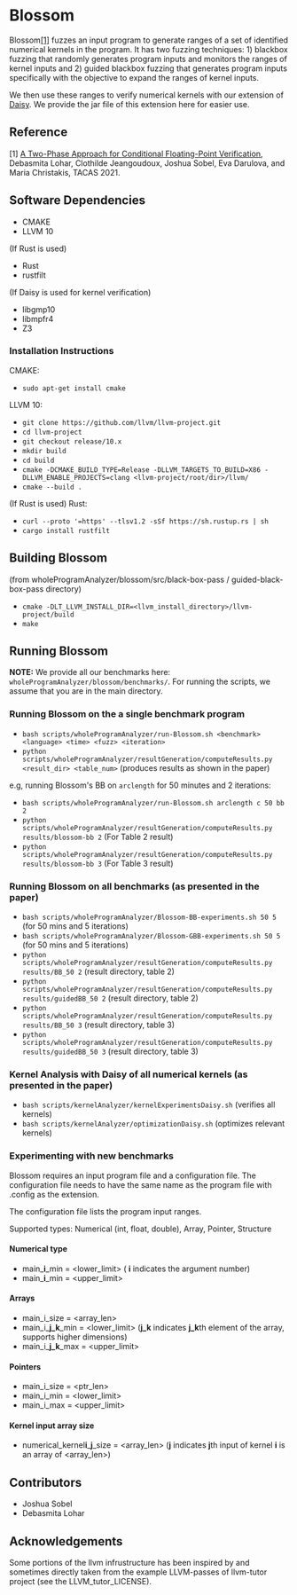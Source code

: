 # Blossom
Blossom[[1]](#1) fuzzes an input program to generate ranges of a set of identified numerical kernels in the program. It has two fuzzing techniques: 1) blackbox fuzzing that randomly generates program inputs and monitors the ranges of kernel inputs and 2) guided blackbox fuzzing that generates program inputs specifically with the objective to expand the ranges of kernel inputs.

We then use these ranges to verify numerical kernels with our extension of [Daisy](https://github.com/malyzajko/daisy/tree/cancellation). We provide the jar file of this extension here for easier use.

## Reference ##
<a id="1">[1]</a> 
[A Two-Phase Approach for Conditional Floating-Point Verification](https://people.mpi-sws.org/~dlohar/assets/documents/tacas2021.pdf), Debasmita Lohar, Clothilde Jeangoudoux, Joshua Sobel, Eva Darulova, and Maria Christakis, TACAS 2021.


## Software Dependencies ##
- CMAKE
- LLVM 10

(If Rust is used)
- Rust
- rustfilt

(If Daisy is used for kernel verification)
- libgmp10
- libmpfr4
- Z3

### Installation Instructions ###
CMAKE:
- ``` sudo apt-get install cmake ```

LLVM 10:
- ``` git clone https://github.com/llvm/llvm-project.git ```
- ``` cd llvm-project ```
- ``` git checkout release/10.x ```
- ``` mkdir build ```
- ``` cd build ```
- ``` cmake -DCMAKE_BUILD_TYPE=Release -DLLVM_TARGETS_TO_BUILD=X86 -DLLVM_ENABLE_PROJECTS=clang <llvm-project/root/dir>/llvm/ ```
- ``` cmake --build . ```

(If Rust is used)
Rust:
- ``` curl --proto '=https' --tlsv1.2 -sSf https://sh.rustup.rs | sh ```
- ``` cargo install rustfilt ```


## Building Blossom ##
(from wholeProgramAnalyzer/blossom/src/black-box-pass / guided-black-box-pass directory)

- ``` cmake -DLT_LLVM_INSTALL_DIR=<llvm_install_directory>/llvm-project/build ```
- ``` make ```

## Running Blossom ##

**NOTE:** We provide all our benchmarks here: `wholeProgramAnalyzer/blossom/benchmarks/`. For running the scripts, we assume that you are in the main directory.

### Running Blossom on the a single benchmark program ###
- ``` bash scripts/wholeProgramAnalyzer/run-Blossom.sh <benchmark> <language> <time> <fuzz> <iteration> ```
- ``` python scripts/wholeProgramAnalyzer/resultGeneration/computeResults.py <result_dir> <table_num> ``` (produces results as shown in the paper)

e.g, running Blossom's BB on `arclength` for 50 minutes and 2 iterations:
- ``` bash scripts/wholeProgramAnalyzer/run-Blossom.sh arclength c 50 bb 2 ```
- ``` python scripts/wholeProgramAnalyzer/resultGeneration/computeResults.py results/blossom-bb 2 ``` (For Table 2 result)
- ``` python scripts/wholeProgramAnalyzer/resultGeneration/computeResults.py results/blossom-bb 3 ``` (For Table 3 result)

### Running Blossom on all benchmarks (as presented in the paper) ###
- ``` bash scripts/wholeProgramAnalyzer/Blossom-BB-experiments.sh 50 5 ``` (for 50 mins and 5 iterations)
- ``` bash scripts/wholeProgramAnalyzer/Blossom-GBB-experiments.sh 50 5 ``` (for 50 mins and 5 iterations)
- ``` python scripts/wholeProgramAnalyzer/resultGeneration/computeResults.py results/BB_50 2 ``` (result directory, table 2)
- ``` python scripts/wholeProgramAnalyzer/resultGeneration/computeResults.py results/guidedBB_50 2 ``` (result directory, table 2)
- ``` python scripts/wholeProgramAnalyzer/resultGeneration/computeResults.py results/BB_50 3 ``` (result directory, table 3)
- ``` python scripts/wholeProgramAnalyzer/resultGeneration/computeResults.py results/guidedBB_50 3 ``` (result directory, table 3)

### Kernel Analysis with Daisy of all numerical kernels (as presented in the paper) ###
- ``` bash scripts/kernelAnalyzer/kernelExperimentsDaisy.sh ``` (verifies all kernels)
- ``` bash scripts/kernelAnalyzer/optimizationDaisy.sh ``` (optimizes relevant kernels)

### Experimenting with new benchmarks ###
Blossom requires an input program file and a configuration file. The configuration file needs to have the same name as the program file with .config as the extension.

The configuration file lists the program input ranges.

Supported types: Numerical (int, float, double), Array, Pointer, Structure

#### Numerical type ####
- main\_**i**\_min = <lower\_limit> ( **i** indicates the argument number)
- main\_**i**\_min = <upper\_limit>

#### Arrays ####
- main\_i\_size = <array_len>
- main\_i\_**j\_k**\_min = <lower\_limit> (**j\_k** indicates **j_k**th element of the array, supports higher dimensions)
- main\_i\_**j\_k**\_max = <upper\_limit>

#### Pointers ####
- main\_i\_size = <ptr_len>
- main\_i\_min = <lower\_limit>
- main\_i\_max = <upper\_limit>

#### Kernel input array size ####
- numerical\_kernel**i**\_**j**\_size = <array\_len> (**j** indicates **j**th input of kernel **i** is an array of <array\_len>)

## Contributors ##
- Joshua Sobel
- Debasmita Lohar

## Acknowledgements ##
Some portions of the llvm infrustructure has been inspired by and sometimes directly taken from the example LLVM-passes of llvm-tutor project (see the LLVM_tutor_LICENSE).
